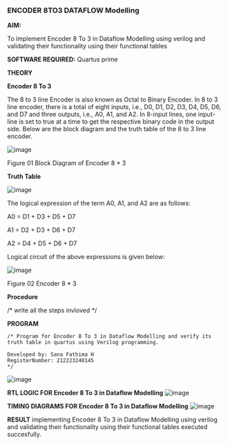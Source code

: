 ### ENCODER 8TO3 DATAFLOW Modelling

**AIM:**

To implement  Encoder 8 To 3 in Dataflow Modelling using verilog and validating their functionality using their functional tables

**SOFTWARE REQUIRED:** Quartus prime

**THEORY**

**Encoder 8 To 3**

The 8 to 3 line Encoder is also known as Octal to Binary Encoder. In 8 to 3 line encoder, there is a total of eight inputs, i.e., D0, D1, D2, D3, D4, D5, D6, and D7 and three outputs, i.e., A0, A1, and A2. In 8-input lines, one input-line is set to true at a time to get the respective binary code in the output side. Below are the block diagram and the truth table of the 8 to 3 line encoder.

![image](https://github.com/naavaneetha/ENCODER8TO3DATAFLOW/assets/154305477/0bc242c1-eb9e-4c47-afe5-30428470efc3)

Figure 01  Block Diagram of Encoder 8 * 3

**Truth Table**

![image](https://github.com/naavaneetha/ENCODER8TO3DATAFLOW/assets/154305477/35496b14-ae6e-4cd1-9abd-d6736b576575)

The logical expression of the term A0, A1, and A2 are as follows:

A0 = D1 + D3 + D5 + D7

A1 = D2 + D3 + D6 + D7

A2 = D4 + D5 + D6 + D7

Logical circuit of the above expressions is given below:

![image](https://github.com/naavaneetha/ENCODER8TO3DATAFLOW/assets/154305477/95acaee6-c873-4c75-89eb-ef09fb158053)

Figure 02  Encoder 8 * 3

**Procedure**

/* write all the steps invloved */

**PROGRAM**
```
/* Program for Encoder 8 To 3 in Dataflow Modelling and verify its truth table in quartus using Verilog programming. 

Developed by: Sana Fathima H
RegisterNumber: 212223240145
*/
```
![image](https://github.com/user-attachments/assets/f61c3fc1-7c2a-4e6a-b1ca-5023f2856dcb)


**RTL LOGIC FOR Encoder 8 To 3 in Dataflow Modelling**
![image](https://github.com/user-attachments/assets/fa87128a-9e2d-4a18-ae2f-4f1b321af7aa)


**TIMING DIAGRAMS FOR Encoder 8 To 3 in Dataflow Modelling**
![image](https://github.com/user-attachments/assets/e696d7e8-8885-4040-ae71-0ddc102f3704)


**RESULT**
implementing Encoder 8 To 3 in Dataflow Modelling using verilog and validating their functionality using their functional tables executed succesfully.




